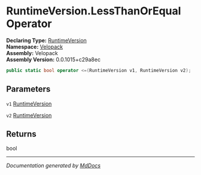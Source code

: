 ﻿<!--  
  <auto-generated>   
    The contents of this file were generated by a tool.  
    Changes to this file may be list if the file is regenerated  
  </auto-generated>   
-->

# RuntimeVersion.LessThanOrEqual Operator

**Declaring Type:** [RuntimeVersion](../index.md)  
**Namespace:** [Velopack](../../index.md)  
**Assembly:** Velopack  
**Assembly Version:** 0.0.1015+c29a8ec

```csharp
public static bool operator <=(RuntimeVersion v1, RuntimeVersion v2);
```

## Parameters

`v1`  [RuntimeVersion](../index.md)

`v2`  [RuntimeVersion](../index.md)

## Returns

bool

___

*Documentation generated by [MdDocs](https://github.com/ap0llo/mddocs)*

